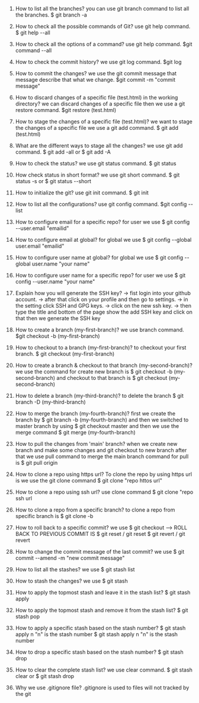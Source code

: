 1. How to list all the branches?
you can use git branch command to list all the branches. $ git branch -a

2. How to check all the possible commands of Git?
use git help command. $ git help --all

3. How to check all the options of a command?
use git help command. $git command --all

4. How to check the commit history?
we use git log command. $git log

5. How to commit the changes?
we use the git commit message that message describe that what we change. $git commit -m "commit message"

6. How to discard changes of a specific file (test.html) in the working directory?
we can discard changes of a specific file then we use a git restore command. $git restore (test.html)

7. How to stage the changes of a specific file (test.html)?
we want to stage the changes of a specific file we use a git add command. $ git add (test.html)

8. What are the different ways to stage all the changes?
we use git add command. $ git add -all or $ git add -A

9. How to check the status?
we use git status command. $ git status

10. How check status in short format?
we use git short command. $ git status -s or $ git status --short

11. How to initialize the git?
use git init command. $ git init

12. How to list all the configurations?
use git config command. $git config --list

13. How to configure email for a specific repo?
for user we use $ git config --user.email "emailid"

14. How to configure email at global?
for global we use $ git config --global user.email "emailid"

15. How to configure user name at global?
for global we use $ git config --global user.name "your name"

16. How to configure user name for a specific repo?
for user we use $ git config --user.name "your name"

17. Explain how you will generate the SSH key?
-> fist login into your github account. -> after that click on your profile and then go to settings. -> in the setting click SSH and GPG keys. -> click on the new ssh key. -> then type the title and bottom of the page show the add SSH key and click on that then we generate the SSH key

18. How to create a branch (my-first-branch)?
we use branch command. $git checkout -b (my-first-branch)

19. How to checkout to a branch (my-first-branch)?
to checkout your first branch. $ git checkout (my-first-branch)

20. How to create a branch & checkout to that branch (my-second-branch)?
we use the command for create new branch is $ git checkout -b (my-second-branch) and checkout to that branch is $ git checkout (my-second-branch)

21. How to delete a branch (my-third-branch)?
to delete the branch $ git branch -D (my-third-branch)

22. How to merge the branch (my-fourth-branch)?
first we create the branch by $ git branch -b (my-fourth-branch) and then we switched to master branch by using $ git checkout master and then we use the merge command $ git merge (my-fourth-branch)

23. How to pull the changes from 'main' branch?
when we create new branch and make some changes and git checkout to new branch after that we use pull command to merge the main branch command for pull is $ git pull origin

24. How to clone a repo using https url?
To clone the repo by using https url is we use the git clone command $ git clone "repo httos url"

25. How to clone a repo using ssh url?
use clone command $ git clone "repo ssh url

26. How to clone a repo from a specific branch?
to clone a repo from specific branch is $ git clone -b

27. How to roll back to a specific commit?
we use $ git checkout --> ROLL BACK TO PREVIOUS COMMIT IS $ git reset / git reset $ git revert / git revert

28. How to change the commit message of the last commit?
we use $ git commit --amend -m "new commit message"

29. How to list all the stashes?
we use $ git stash list

30. How to stash the changes?
we use $ git stash

31. How to apply the topmost stash and leave it in the stash list?
   $ git stash apply
32. How to apply the topmost stash and remove it from the stash list?
   $ git stash pop
33. How to apply a specific stash based on the stash number?
   $ git stash apply n  "n" is the stash number
      $ git stash apply n  "n" is the stash number
34. How to drop a specific stash based on the stash number?
   $ git stash drop <stash number>
35. How to clear the complete stash list?
we use clear command. $ git stash clear or $ git stash drop

36. Why we use .gitignore file?
.gitignore is used to files will not tracked by the git
